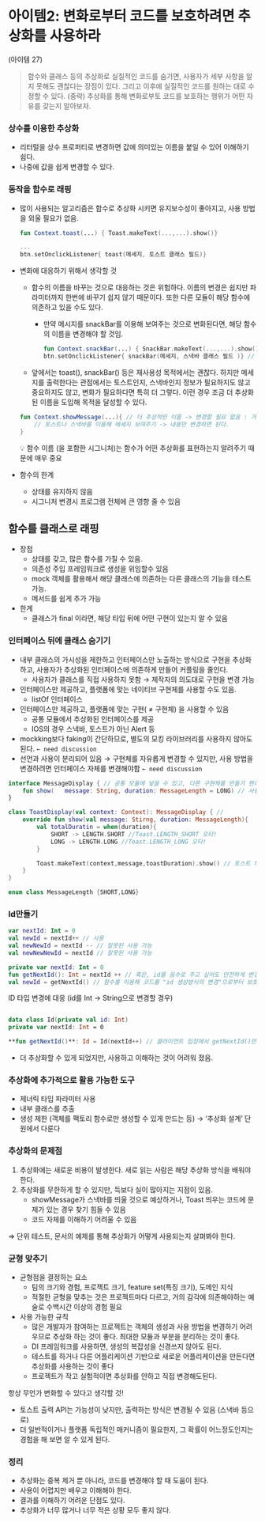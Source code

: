 # 아이템2: 변화로부터 코드를 보호하려면 추상화를 사용하라

(아이템 27)

> 함수와 클래스 등의 추상화로 실질적인 코드를 숨기면, 사용자가 세부 사항을 알지 못해도 괜찮다는 장점이 있다. 그리고 이후에 실질적인 코드를 원하는 대로 수정할 수 있다. (중략) 추상화를 통해 변화로부토 코드를 보호하는 행위가 어떤 자유를 갖는지 알아보자.
> 

### 상수를 이용한 추상화

- 리터럴을 상수 프로퍼티로 변경하면 값에 의미있는 이름을 붙일 수 있어 이해하기 쉽다.
- 나중에 값을 쉽게 변경할 수 있다.

### 동작을 함수로 래핑

- 많이 사용되는 알고리즘은 함수로 추상화 시키면 유지보수성이 좋아지고, 사용 방법을 외울 필요가 없음.
    
    ```kotlin
    fun Context.toast(...) { Toast.makeText(...,...).show()}
    
    ...
    btn.setOnclickListener{ toast(메세지, 토스트 클래스 필드)}
    ```
    

- 변화에 대응하기 위해서 생각할 것
    - 함수의 이름을 바꾸는 것으로 대응하는 것은 위험하다. 이름의 변경은 쉽지만 파라미터까지 한번에 바꾸기 쉽지 않기 때문이다. 또한 다른 모듈이 해당 함수에 의존하고 있을 수도 있다.
        - 만약 메시지를 snackBar를 이용해 보여주는 것으로 변화된다면, 해당 함수의 이름을 변경해야 할 것임.
            
            ```kotlin
            fun Context.snackBar(...) { SnackBar.makeText(...,...).show()}
            btn.setOnclickListener{ snackBar(메세지, 스낵바 클래스 필드 )} // 이름과 파라미터 둘 다 변경
            ```
            
    
    - 앞에서는 toast(), snackBar() 등은 재사용성 목적에서는 괜찮다. 하지만 메세지를 출력한다는 관점에서는 토스트인지, 스낵바인지 정보가 필요하지도 않고 중요하지도 않고, 변화가 필요하다면 특히 더 그렇다. 이런 경우 조금 더 추상화된 이름을 도입해 목적을 달성할 수 있다.
    
    ```kotlin
    fun Context.showMessage(...){ // 더 추상적인 이름 -> 변경할 필요 없음 : 가장 중요한 추상화
    	// 토스트나 스낵바를 이용해 메세지 보여주기 -> 내용만 변경하면 된다.
    }
    ```
    
    <aside>
    💡 함수 이름 (을 포함한 시그니처)는 함수가 어떤 추상화를  표현하는지 알려주기 때문에 매우 중요
    
    </aside>
    
- 함수의 한계
    - 상태를 유지하지 않음
    - 시그니처 변경시 프로그램 전체에 큰 영향 줄 수 있음

## 함수를 클래스로 래핑

- 장점
    - 상태를 갖고, 많은 함수를 가질 수 있음.
    - 의존성 주입 프레임워크로 생성을 위임할수 있음
    - mock 객체를 활용해서 해당 클래스에 의존하는 다른 클래스의 기능을 테스트 가능.
    - 메서드를 쉽게 추가 가능
- 한계
    - 클래스가 final 이라면, 해당 타입 뒤에 어떤 구현이 있는지 알 수 있음

### 인터페이스 뒤에 클래스 숨기기

- 내부 클래스의 가시성을 제한하고 인터페이스만 노출하는 방식으로 구현을 추상화하고, 사용자가 추상화된 인터페이스에 의존하게 만들어 커플링을 줄인다.
    - 사용자가 클래스를 직접 사용하지 못함 → 제작자의 의도대로 구현을 변경 가능
- 인터페이스만 제공하고, 플랫폼에 맞는 네이티브 구현체를 사용할 수도 있음.
    - listOf 인터페이스
- 인터페이스만 제공하고, 플랫폼에 맞는 구현( ≠ 구현체) 을 사용할 수 있음
    - 공통 모듈에서 추상화된 인터페이스를 제공
    - IOS의 경우 스낵바, 토스트가 아닌 Alert 등
- mockking보다 faking이 간단하므로, 별도의 모킹 라이브러리를 사용하지 않아도 된다. `← need discussion`
- 선언과 사용이 분리되어 있음 → 구현체를 자유롭게 변경할 수 있지만, 사용 방법을 변경하려면 인터페이스 자체를 변경해야함      `← need discussion`

```kotlin
interface MessageDisplay { // 공통 모듈에 넣을 수 있고, 다른 구현체를 만들기 편리
	fun show(	message: String, duration: MessageLength = LONG) // 사용자가 의존
}

class ToastDisplay(val context: Context): MessageDisplay { //
	override fun show(val message: Stirng, duration: MessageLength){
		val totalDuratin = when(duration){
			SHORT -> LENGTH.SHORT //Toast.LENGTH_SHORT 오타!
			LONG -> LENGTH.LONG //Toast.LENGTH_LONG 오타!
		}

		Toast.makeText(context,message,toastDuration).show() // 토스트 띄워주는 알고리즘을 캡슐화 
	}
}

enum class MessageLength {SHORT,LONG}
```

### Id만들기

```kotlin
var nextId: Int = 0
val newId = nextId++ // 사용
val newNewId = nextId -- // 잘못된 사용 가능
val newNewNewId = nextId // 잘못된 사용 가능
```

```kotlin
private var nextId: Int = 0
fun getNextId(): Int = nextId ++ // 혹은, id를 음수로 주고 싶어도 안전하게 변경 가능
val newId = getNextId() // 함수를 이용해 코드를 "id 생성방식의 변경"으로부터 보호
```

ID 타입 변경에 대응 (id를 Int → String으로 변경할 경우)

```kotlin

data class Id(private val id: Int)
private var nextId: Int = 0

**fun getNextId()**: Id = Id(nextId++) // 클라이언트 입장에서 getNextId()만 사용한다. 
```

- 더 추상화할 수 있게 되었지만, 사용하고 이해하는 것이 어려워 졌음.

### 추상화에 추가적으로 활용 가능한 도구

- 제너릭 타입 파라미터 사용
- 내부 클래스를 추출
- 생성 제한 (객체를 팩토리 함수로만 생성할 수 있게 만드는 등) → ‘추상화 설계’ 단원에서 다룬다

### 추상화의 문제점

1. 추상화에는 새로운 비용이 발생한다. 새로 읽는 사람은 해당 추상화 방식을 배워야 한다. 
2. 추상화를 무한하게 할 수 있지만, 득보다 실이 많아지는 지점이 있음.
    - showMessage가 스낵바를 띄울 것으로 예상하거나, Toast 띄우는 코드에 문제가 있는 경우 찾기 힘들 수 있음
    - 코드 자체를 이해하기 어려울 수 있음

⇒ 단위 테스트, 문서의 예제를 통해 추상화가 어떻게 사용되는지 살펴봐야 한다. 

### 균형 맞추기

- 균형점을 결정하는 요소
    - 팀의 크기와 경험, 프로젝트 크기, feature set(특징 크기), 도메인 지식
    - 적절한 균형을 맞추는 것은 프로젝트마다 다르고, 거의 감각에 의존해야하는 예술로 수백시간 이상의 경험 필요
- 사용 가능한 규칙
    - 많은 개발자가 참여하는 프로젝트는 객체의 생성과 사용 방법을 변경하기 어려우므로 추상화 하는 것이 좋다. 최대한 모듈과 부분을 분리하는 것이 좋다.
    - DI 프레임워크를 사용하면, 생성의 복잡성을 신경쓰지 않아도 된다.
    - 테스트를 하거나 다른 어플리케이션 기반으로 새로운 어플리케이션을 만든다면 추상화를 사용하는 것이 좋다
    - 프로젝트가 작고 실험적이면 추상화를 안하고 직접 변경해도된다.

항상 무언가 변화할 수 있다고 생각할 것! 

- 토스트 출력 API는 가능성이 낮지만, 출력하는 방식은 변경될 수 있음 (스낵바 등으로)
- 더 일반적이거나 플랫폼 독립적인 매커니즘이 필요한지, 그 확률이 어느정도인지는 경험을 해 보면 알 수 있게 된다.

### 정리

- 추상화는 중복 제거 뿐 아니라, 코드를 변경해야 할 때 도움이 된다.
- 사용이 어렵지만 배우고 이해해야 한다.
- 결과를 이해하기 어려운 단점도 있다.
- 추상화가 너무 많거나 너무 적은 상황 모두 좋지 않다.